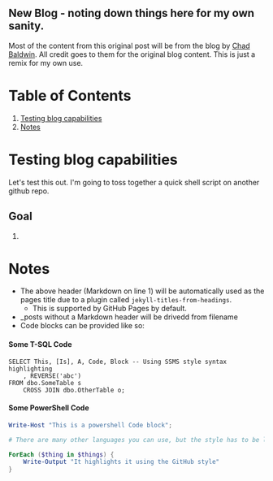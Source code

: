 ## New Blog - noting down things here for my own sanity.

Most of the content from this original post will be from the blog by [Chad Baldwin](https://github.com/chadbaldwin). All credit goes to them for the original blog content. This is just a remix for my own use.


# Table of Contents
 1. [Testing blog capabilities](#notes)
 2. [Notes](#notes)





# Testing blog capabilities

Let's test this out. I'm going to toss together a quick shell script on another github repo. 

## Goal
1. 




<!---
Let's use this to keep general blog creation notes.
-->
<a id="Notes"></a>
# Notes

- The above header (Markdown on line 1) will be automatically used as the pages title due to a plugin called `jekyll-titles-from-headings`.
    - This is supported by GitHub Pages by default.
- _posts without a Markdown header will be drivedd from filename
- Code blocks can be provided like so:
#### Some T-SQL Code

```tsql
SELECT This, [Is], A, Code, Block -- Using SSMS style syntax highlighting
    , REVERSE('abc')
FROM dbo.SomeTable s
    CROSS JOIN dbo.OtherTable o;
```

#### Some PowerShell Code

```powershell
Write-Host "This is a powershell Code block";

# There are many other languages you can use, but the style has to be loaded first

ForEach ($thing in $things) {
    Write-Output "It highlights it using the GitHub style"
}
```